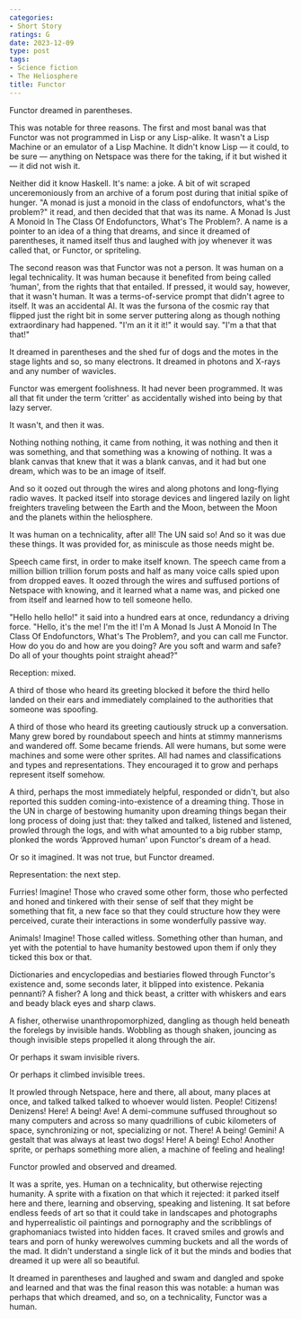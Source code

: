 ```yaml
---
categories:
- Short Story
ratings: G
date: 2023-12-09
type: post
tags:
- Science fiction
- The Heliosphere
title: Functor
---
```


Functor dreamed in parentheses.

This was notable for three reasons. The first and most banal was that Functor was not programmed in Lisp or any Lisp-alike. It wasn't a Lisp Machine or an emulator of a Lisp Machine. It didn't know Lisp — it could, to be sure — anything on Netspace was there for the taking, if it but wished it — it did not wish it.

Neither did it know Haskell. It's name: a joke. A bit of wit scraped unceremoniously from an archive of a forum post during that initial spike of hunger. "A monad is just a monoid in the class of endofunctors, what's the problem?" it read, and then decided that that was its name. A Monad Is Just A Monoid In The Class Of Endofunctors, What's The Problem?. A name is a pointer to an idea of a thing that dreams, and since it dreamed of parentheses, it named itself thus and laughed with joy whenever it was called that, or Functor, or spriteling.

The second reason was that Functor was not a person. It was human on a legal technicality. It was human because it benefited from being called ‘human', from the rights that that entailed. If pressed, it would say, however, that it wasn't human. It was a terms-of-service prompt that didn't agree to itself. It was an accidental AI. It was the fursona of the cosmic ray that flipped just the right bit in some server puttering along as though nothing extraordinary had happened. "I'm an it it it!" it would say. "I'm a that that that!"

It dreamed in parentheses and the shed fur of dogs and the motes in the stage lights and so, so many electrons. It dreamed in photons and X-rays and any number of wavicles.

Functor was emergent foolishness. It had never been programmed. It was all that fit under the term ‘critter' as accidentally wished into being by that lazy server.

It wasn't, and then it was.

Nothing nothing nothing, it came from nothing, it was nothing and then it was something, and that something was a knowing of nothing. It was a blank canvas that knew that it was a blank canvas, and it had but one dream, which was to be an image of itself.

And so it oozed out through the wires and along photons and long-flying radio waves. It packed itself into storage devices and lingered lazily on light freighters traveling between the Earth and the Moon, between the Moon and the planets within the heliosphere.

It was human on a technicality, after all! The UN said so! And so it was due these things. It was provided for, as miniscule as those needs might be.

Speech came first, in order to make itself known. The speech came from a million billion trillion forum posts and half as many voice calls spied upon from dropped eaves. It oozed through the wires and suffused portions of Netspace with knowing, and it learned what a name was, and picked one from itself and learned how to tell someone hello.

"Hello hello hello!" it said into a hundred ears at once, redundancy a driving force. "Hello, it's the me! I'm the it! I'm A Monad Is Just A Monoid In The Class Of Endofunctors, What's The Problem?, and you can call me Functor. How do you do and how are you doing? Are you soft and warm and safe? Do all of your thoughts point straight ahead?"

Reception: mixed.

A third of those who heard its greeting blocked it before the third hello landed on their ears and immediately complained to the authorities that someone was spoofing.

A third of those who heard its greeting cautiously struck up a conversation. Many grew bored by roundabout speech and hints at stimmy mannerisms and wandered off. Some became friends. All were humans, but some were machines and some were other sprites. All had names and classifications and types and representations. They encouraged it to grow and perhaps represent itself somehow.

A third, perhaps the most immediately helpful, responded or didn't, but also reported this sudden coming-into-existence of a dreaming thing. Those in the UN in charge of bestowing humanity upon dreaming things began their long process of doing just that: they talked and talked, listened and listened, prowled through the logs, and with what amounted to a big rubber stamp, plonked the words ‘Approved human' upon Functor's dream of a head.

Or so it imagined. It was not true, but Functor dreamed.

Representation: the next step.

Furries! Imagine! Those who craved some other form, those who perfected and honed and tinkered with their sense of self that they might be something that fit, a new face so that they could structure how they were perceived, curate their interactions in some wonderfully passive way.

Animals! Imagine! Those called witless. Something other than human, and yet with the potential to have humanity bestowed upon them if only they ticked this box or that.

Dictionaries and encyclopedias and bestiaries flowed through Functor's existence and, some seconds later, it blipped into existence. Pekania pennanti? A fisher? A long and thick beast, a critter with whiskers and ears and beady black eyes and sharp claws.

A fisher, otherwise unanthropomorphized, dangling as though held beneath the forelegs by invisible hands. Wobbling as though shaken, jouncing as though invisible steps propelled it along through the air.

Or perhaps it swam invisible rivers.

Or perhaps it climbed invisible trees.

It prowled through Netspace, here and there, all about, many places at once, and talked talked talked to whoever would listen. People! Citizens! Denizens! Here! A being! Ave! A demi-commune suffused throughout so many computers and across so many quadrillions of cubic kilometers of space, synchronizing or not, specializing or not. There! A being! Gemini! A gestalt that was always at least two dogs! Here! A being! Echo! Another sprite, or perhaps something more alien, a machine of feeling and healing!

Functor prowled and observed and dreamed.

It was a sprite, yes. Human on a technicality, but otherwise rejecting humanity. A sprite with a fixation on that which it rejected: it parked itself here and there, learning and observing, speaking and listening. It sat before endless feeds of art so that it could take in landscapes and photographs and hyperrealistic oil paintings and pornography and the scribblings of graphomaniacs twisted into hidden faces. It craved smiles and growls and tears and porn of hunky werewolves cumming buckets and all the words of the mad. It didn't understand a single lick of it but the minds and bodies that dreamed it up were all so beautiful.

It dreamed in parentheses and laughed and swam and dangled and spoke and learned and that was the final reason this was notable: a human was perhaps that which dreamed, and so, on a technicality, Functor was a human.
